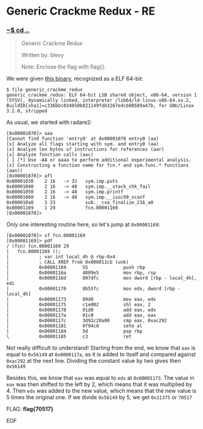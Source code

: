# Generic Crackme Redux - RE

### [~$ cd ..](../)

>Generic Crackme Redux
>
>Written by: blevy
>
>Note: Enclose the flag with flag{}.

We were given [ŧhis binary](generic_crackme_redux), recognized as a ELF 64-bit:

```
$ file generic_crackme_redux
generic_crackme_redux: ELF 64-bit LSB shared object, x86-64, version 1 (SYSV), dynamically linked, interpreter /lib64/ld-linux-x86-64.so.2, BuildID[sha1]=c336bbc034850b821149fdb3267edcb80589a47b, for GNU/Linux 3.2.0, stripped
```

As usual, we started with radare2:

```
[0x00001070]> aaa
[Cannot find function 'entry0' at 0x00001070 entry0 (aa)
[x] Analyze all flags starting with sym. and entry0 (aa)
[x] Analyze len bytes of instructions for references (aar)
[x] Analyze function calls (aac)
[ ] [*] Use -AA or aaaa to perform additional experimental analysis.
[x] Constructing a function name for fcn.* and sym.func.* functions (aan))
[0x00001070]> afl
0x00001030    2 16   -> 32   sym.imp.puts
0x00001040    2 16   -> 48   sym.imp.__stack_chk_fail
0x00001050    2 16   -> 48   sym.imp.printf
0x00001060    2 16   -> 48   sym.imp.__isoc99_scanf
0x000010a0    3 33           sub.__cxa_finalize_216_a0
0x00001169    1 29           fcn.00001169
[0x00001070]>
```

Only one interesting routine here, so let's jump at `0x00001169`:

```
[0x00001070]> sf fcn.00001169
[0x00001169]> pdf
/ (fcn) fcn.00001169 29
|   fcn.00001169 ();
|           ; var int local_4h @ rbp-0x4
|           ; CALL XREF from 0x000011cb (unk)
|           0x00001169      55             push rbp
|           0x0000116a      4889e5         mov rbp, rsp
|           0x0000116d      897dfc         mov dword [rbp - local_4h], edi
|           0x00001170      8b55fc         mov edx, dword [rbp - local_4h]
|           0x00001173      89d0           mov eax, edx
|           0x00001175      c1e002         shl eax, 2
|           0x00001178      01d0           add eax, edx
|           0x0000117a      01c0           add eax, eax
|           0x0000117c      3d92c20a00     cmp eax, 0xac292
|           0x00001181      0f94c0         sete al
|           0x00001184      5d             pop rbp
\           0x00001185      c3             ret
```

Not really difficult to understand! Starting from the end, we know that `eax` is equal to `0x56149` at `0x0000117a`, as it is added to itself and compared against `0xac292` at the next line. Dividing the constant value by two gives then `0x56149`

Besides this, we know that `eax` was equal to `edx` at `0x00001173`. The value in `eax` was then shifted to the left by 2, which means that it was multiplied by 4. Then `edx` was added to the new value, which means that the new value is 5 times the original one. If we divide `0x56149` by 5, we get `0x11375` or `70517`

FLAG: **flag{70517}**

EOF

